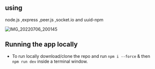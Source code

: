 ## using 
node.js ,express ,peer.js ,socket.io and uuid-npm



![IMG_20220706_200145](https://user-images.githubusercontent.com/84795217/177575557-d5137b4d-dbcb-43e1-8896-9f402dfa9ba9.jpg)


## Running the app locally

- To run locally download/clone the repo and run
  `npm i --force` 
  & then
  `npm run dev`
  inside a terminal window.

